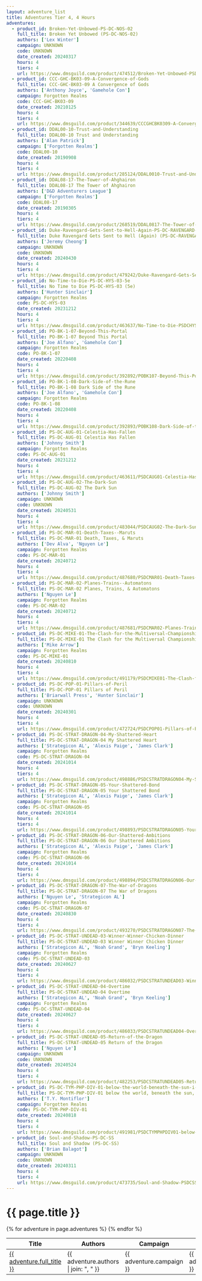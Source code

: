 ```yaml
---
layout: adventure_list
title: Adventures Tier 4, 4 Hours
adventures:
  - product_id: Broken-Yet-Unbowed-PS-DC-NOS-02
    full_title: Broken Yet Unbowed (PS-DC-NOS-02)
    authors: ['Lex Winter']
    campaign: UNKNOWN
    code: UNKNOWN
    date_created: 20240317
    hours: 4
    tiers: 4
    url: https://www.dmsguild.com/product/474512/Broken-Yet-Unbowed-PSDCNOS02?filters=0_0_100057_0_0_0_0_0
  - product_id: CCC-GHC-BK03-09-A-Convergence-of-Gods
    full_title: CCC-GHC-BK03-09 A Convergence of Gods
    authors: ['Anthony Joyce', 'Gamehole Con']
    campaign: Forgotten Realms
    code: CCC-GHC-BK03-09
    date_created: 20210125
    hours: 4
    tiers: 4
    url: https://www.dmsguild.com/product/344639/CCCGHCBK0309-A-Convergence-of-Gods?filters=45470_0_0_0_0_0_0_0
  - product_id: DDAL00-10-Trust-and-Understanding
    full_title: DDAL00-10 Trust and Understanding
    authors: ['Alan Patrick']
    campaign: ['Forgotten Realms']
    code: DDAL00-10
    date_created: 20190908
    hours: 4
    tiers: 4
    url: https://www.dmsguild.com/product/285124/DDAL0010-Trust-and-Understanding
  - product_id: DDAL08-17-The-Tower-of-Ahghairon
    full_title: DDAL08-17 The Tower of Ahghairon
    authors: ['D&D Adventurers League']
    campaign: ['Forgotten Realms']
    code: DDAL08-17
    date_created: 20190305
    hours: 4
    tiers: 4
    url: https://www.dmsguild.com/product/268519/DDAL0817-The-Tower-of-Ahghairon
  - product_id: Duke-Ravengard-Gets-Sent-to-Hell-Again-PS-DC-RAVENGARD-V
    full_title: Duke Ravengard Gets Sent to Hell (Again) (PS-DC-RAVENGARD-V)
    authors: ['Jeremy Cheong']
    campaign: UNKNOWN
    code: UNKNOWN
    date_created: 20240430
    hours: 4
    tiers: 4
    url: https://www.dmsguild.com/product/479242/Duke-Ravengard-Gets-Sent-to-Hell-Again-PSDCRAVENGARDV?filters=0_0_100057_0_0_0_0_0
  - product_id: No-Time-to-Die-PS-DC-HYS-03-5e
    full_title: No Time to Die PS-DC-HYS-03 (5e)
    authors: ['Hunter Sinclair']
    campaign: Forgotten Realms
    code: PS-DC-HYS-03
    date_created: 20231212
    hours: 4
    tiers: 4
    url: https://www.dmsguild.com/product/463637/No-Time-to-Die-PSDCHYS03-5e?filters=0_0_100057_0_0_0_0_0
  - product_id: PO-BK-1-07-Beyond-This-Portal
    full_title: PO-BK-1-07 Beyond This Portal
    authors: ['Joe Alfano', 'Gamehole Con']
    campaign: Forgotten Realms
    code: PO-BK-1-07
    date_created: 20220408
    hours: 4
    tiers: 4
    url: https://www.dmsguild.com/product/392892/POBK107-Beyond-This-Portal?filters=45470_0_0_0_0_0
  - product_id: PO-BK-1-08-Dark-Side-of-the-Rune
    full_title: PO-BK-1-08 Dark Side of the Rune
    authors: ['Joe Alfano', 'Gamehole Con']
    campaign: Forgotten Realms
    code: PO-BK-1-08
    date_created: 20220408
    hours: 4
    tiers: 4
    url: https://www.dmsguild.com/product/392893/POBK108-Dark-Side-of-the-Rune?filters=45470_0_0_0_0_0
  - product_id: PS-DC-AUG-01-Celestia-Has-Fallen
    full_title: PS-DC-AUG-01 Celestia Has Fallen
    authors: ['Johnny Smith']
    campaign: Forgotten Realms
    code: PS-DC-AUG-01
    date_created: 20231212
    hours: 4
    tiers: 4
    url: https://www.dmsguild.com/product/463611/PSDCAUG01-Celestia-Has-Fallen?filters=0_0_100057_0_0_0_0_0
  - product_id: PS-DC-AUG-02-The-Dark-Sun
    full_title: PS-DC-AUG-02 The Dark Sun
    authors: ['Johnny Smith']
    campaign: UNKNOWN
    code: UNKNOWN
    date_created: 20240531
    hours: 4
    tiers: 4
    url: https://www.dmsguild.com/product/483044/PSDCAUG02-The-Dark-Sun?filters=0_0_100057_0_0_0_0_0
  - product_id: PS-DC-MAR-01-Death-Taxes--Maruts
    full_title: PS-DC-MAR-01 Death, Taxes, & Maruts
    authors: ['Dev Alva', 'Nguyen Le']
    campaign: Forgotten Realms
    code: PS-DC-MAR-01
    date_created: 20240712
    hours: 4
    tiers: 4
    url: https://www.dmsguild.com/product/487680/PSDCMAR01-Death-Taxes--Maruts?filters=0_0_100057_0_0_0_0_0
  - product_id: PS-DC-MAR-02-Planes-Trains--Automatons
    full_title: PS-DC-MAR-02 Planes, Trains, & Automatons
    authors: ['Nguyen Le']
    campaign: Forgotten Realms
    code: PS-DC-MAR-02
    date_created: 20240712
    hours: 4
    tiers: 4
    url: https://www.dmsguild.com/product/487681/PSDCMAR02-Planes-Trains--Automatons?filters=0_0_100057_0_0_0_0_0
  - product_id: PS-DC-MIKE-01-The-Clash-for-the-Multiversal-Championship
    full_title: PS-DC-MIKE-01 The Clash for the Multiversal Championship
    authors: ['Mike Arrow']
    campaign: Forgotten Realms
    code: PS-DC-MIKE-01
    date_created: 20240810
    hours: 4
    tiers: 4
    url: https://www.dmsguild.com/product/491179/PSDCMIKE01-The-Clash-for-the-Multiversal-Championship?filters=0_0_100057_0_0_0_0_0
  - product_id: PS-DC-POP-01-Pillars-of-Peril
    full_title: PS-DC-POP-01 Pillars of Peril
    authors: ['Briarwall Press', 'Hunter Sinclair']
    campaign: UNKNOWN
    code: UNKNOWN
    date_created: 20240301
    hours: 4
    tiers: 4
    url: https://www.dmsguild.com/product/472724/PSDCPOP01-Pillars-of-Peril?filters=0_0_100057_0_0_0_0_0
  - product_id: PS-DC-STRAT-DRAGON-04-My-Shattered-Heart
    full_title: PS-DC-STRAT-DRAGON-04 My Shattered Heart
    authors: ['Strategicon AL', 'Alexis Paige', 'James Clark']
    campaign: Forgotten Realms
    code: PS-DC-STRAT-DRAGON-04
    date_created: 20241014
    hours: 4
    tiers: 4
    url: https://www.dmsguild.com/product/498886/PSDCSTRATDRAGON04-My-Shattered-Heart?filters=45470_0_0_0_0_0
  - product_id: PS-DC-STRAT-DRAGON-05-Your-Shattered-Bond
    full_title: PS-DC-STRAT-DRAGON-05 Your Shattered Bond
    authors: ['Strategicon AL', 'Alexis Paige', 'James Clark']
    campaign: Forgotten Realms
    code: PS-DC-STRAT-DRAGON-05
    date_created: 20241014
    hours: 4
    tiers: 4
    url: https://www.dmsguild.com/product/498893/PSDCSTRATDRAGON05-Your-Shattered-Bond?filters=45470_0_0_0_0_0
  - product_id: PS-DC-STRAT-DRAGON-06-Our-Shattered-Ambitions
    full_title: PS-DC-STRAT-DRAGON-06 Our Shattered Ambitions
    authors: ['Strategicon AL', 'Alexis Paige', 'James Clark']
    campaign: Forgotten Realms
    code: PS-DC-STRAT-DRAGON-06
    date_created: 20241014
    hours: 4
    tiers: 4
    url: https://www.dmsguild.com/product/498894/PSDCSTRATDRAGON06-Our-Shattered-Ambitions?filters=45470_0_0_0_0_0
  - product_id: PS-DC-STRAT-DRAGON-07-The-War-of-Dragons
    full_title: PS-DC-STRAT-DRAGON-07 The War of Dragons
    authors: ['Nguyen Le', 'Strategicon AL']
    campaign: Forgotten Realms
    code: PS-DC-STRAT-DRAGON-07
    date_created: 20240830
    hours: 4
    tiers: 4
    url: https://www.dmsguild.com/product/493270/PSDCSTRATDRAGON07-The-War-of-Dragons?filters=0_0_100057_0_0_0_0_0
  - product_id: PS-DC-STRAT-UNDEAD-03-Winner-Winner-Chicken-Dinner
    full_title: PS-DC-STRAT-UNDEAD-03 Winner Winner Chicken Dinner
    authors: ['Strategicon AL', 'Noah Grand', 'Bryn Keeling']
    campaign: Forgotten Realms
    code: PS-DC-STRAT-UNDEAD-03
    date_created: 20240627
    hours: 4
    tiers: 4
    url: https://www.dmsguild.com/product/486032/PSDCSTRATUNDEAD03-Winner-Winner-Chicken-Dinner?filters=0_0_100057_0_0_0_0_0
  - product_id: PS-DC-STRAT-UNDEAD-04-Overtime
    full_title: PS-DC-STRAT-UNDEAD-04 Overtime
    authors: ['Strategicon AL', 'Noah Grand', 'Bryn Keeling']
    campaign: Forgotten Realms
    code: PS-DC-STRAT-UNDEAD-04
    date_created: 20240627
    hours: 4
    tiers: 4
    url: https://www.dmsguild.com/product/486033/PSDCSTRATUNDEAD04-Overtime?filters=0_0_100057_0_0_0_0_0
  - product_id: PS-DC-STRAT-UNDEAD-05-Return-of-the-Dragon
    full_title: PS-DC-STRAT-UNDEAD-05 Return of the Dragon
    authors: ['Nguyen Le']
    campaign: UNKNOWN
    code: UNKNOWN
    date_created: 20240524
    hours: 4
    tiers: 4
    url: https://www.dmsguild.com/product/482253/PSDCSTRATUNDEAD05-Return-of-the-Dragon?filters=0_0_100057_0_0_0_0_0
  - product_id: PS-DC-TYM-PHP-DIV-01-below-the-world-beneath-the-sun-i-hear-somebody-singing
    full_title: PS-DC-TYM-PHP-DIV-01 below the world, beneath the sun, i hear somebody singing
    authors: ['T.Y. Montiflor']
    campaign: Forgotten Realms
    code: PS-DC-TYM-PHP-DIV-01
    date_created: 20240818
    hours: 4
    tiers: 4
    url: https://www.dmsguild.com/product/491981/PSDCTYMPHPDIV01-below-the-world-beneath-the-sun-i-hear-somebody-singing?filters=0_0_100057_0_0_0_0_0
  - product_id: Soul-and-Shadow-PS-DC-SS
    full_title: Soul and Shadow (PS-DC-SS)
    authors: ['Brian Balagot']
    campaign: UNKNOWN
    code: UNKNOWN
    date_created: 20240311
    hours: 4
    tiers: 4
    url: https://www.dmsguild.com/product/473735/Soul-and-Shadow-PSDCSS?filters=0_0_100057_0_0_0_0_0
---
```


<h1 class="page-title">{{ page.title }}</h1>

<table class="adventure-table">
  <thead>
    <tr>
      <th>Title</th>
      <th>Authors</th>
      <th>Campaign</th>
      <th>Code</th>
      <th>Date</th>
      <th>Hours</th>
      <th>Tier</th>
    </tr>
  </thead>
  <tbody>
    {% for adventure in page.adventures %}
    <tr>
      <td><a href="{{ adventure.url }}">{{ adventure.full_title }}</a></td>
      <td>{{ adventure.authors | join: ", " }}</td>
      <td>{{ adventure.campaign }}</td>
      <td>{{ adventure.code }}</td>
      <td>{{ adventure.date_created }}</td>
      <td>{{ adventure.hours }}</td>
      <td>{{ adventure.tiers }}</td>
    </tr>
    {% endfor %}
  </tbody>
</table>
